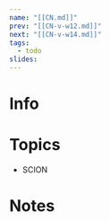 ```yaml
---
name: "[[CN.md]]"
prev: "[[CN-v-w12.md]]"
next: "[[CN-v-w14.md]]"
tags:
  - todo
slides:
---
```



# Info


# Topics
- SCION


# Notes
